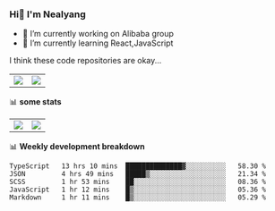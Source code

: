 ### Hi👋 I'm Nealyang

- 🔭 I’m currently working on Alibaba group
- 🌱 I’m currently learning React,JavaScript


I think these code repositories are okay...

<table>
  <tbody>
    <tr>
      <td>
        <a href="https://github.com/Nealyang/React-Express-Blog-Demo">
          <img align="center" src="https://github-readme-stats.vercel.app/api/pin/?username=Nealyang&repo=React-Express-Blog-Demo&theme=chartreuse-dark" />
        </a>
      </td>
       <td>
        <a href="https://github.com/Nealyang/PersonalBlog">
          <img align="center" src="https://github-readme-stats.vercel.app/api/pin/?username=Nealyang&repo=PersonalBlog&theme=chartreuse-dark" />
        </a>
      </td>
    </tr>
  </tbody>
</table>

📊 **some stats**


<table>
  <tbody>
    <tr>
      <td>
          <img align="center" src="https://github-readme-stats.vercel.app/api?username=Nealyang&theme=chartreuse-dark&show_icons=true" />
      </td>
       <td>
          <img align="center" src="https://github-readme-stats.vercel.app/api/top-langs/?username=Nealyang&theme=chartreuse-dark" />
      </td>
    </tr>
  </tbody>
</table>

📊 **Weekly development breakdown**

<!--START_SECTION:waka-->
```text
TypeScript   13 hrs 10 mins  ██████████████▓░░░░░░░░░░   58.30 % 
JSON         4 hrs 49 mins   █████▒░░░░░░░░░░░░░░░░░░░   21.34 % 
SCSS         1 hr 53 mins    ██░░░░░░░░░░░░░░░░░░░░░░░   08.36 % 
JavaScript   1 hr 12 mins    █▒░░░░░░░░░░░░░░░░░░░░░░░   05.36 % 
Markdown     1 hr 11 mins    █▒░░░░░░░░░░░░░░░░░░░░░░░   05.29 % 
```
<!--END_SECTION:waka-->
